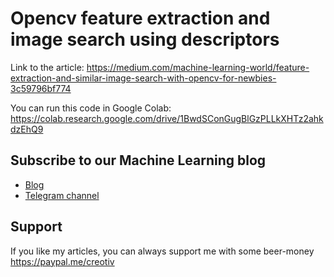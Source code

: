 # Opencv feature extraction and image search using descriptors

Link to the article: https://medium.com/machine-learning-world/feature-extraction-and-similar-image-search-with-opencv-for-newbies-3c59796bf774

You can run this code in Google Colab: https://colab.research.google.com/drive/1BwdSConGugBlGzPLLkXHTz2ahkdzEhQ9

## Subscribe to our Machine Learning blog
- [Blog](https://medium.com/machine-learning-world)
- [Telegram channel](https://t.me/ml_world)

## Support
If you like my articles, you can always support me with some beer-money https://paypal.me/creotiv
